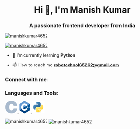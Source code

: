 <h1 align="center">Hi 👋, I'm Manish Kumar </h1>
<h3 align="center">A passionate frontend developer from India</h3>

<p align="left"> <img src="https://komarev.com/ghpvc/?username=manishkumar4652&label=Profile%20views&color=0e75b6&style=flat" alt="manishkumar4652" /> </p>

<p align="left"> <a href="https://github.com/ryo-ma/github-profile-trophy"><img src="https://github-profile-trophy.vercel.app/?username=manishkumar4652" alt="manishkumar4652" /></a> </p>

- 🌱 I’m currently learning **Python**

- 📫 How to reach me **robotechnol65262@gmail.com**

<h3 align="left">Connect with me:</h3>
<p align="left">
</p>

<h3 align="left">Languages and Tools:</h3>
<p align="left"> <a href="https://www.cprogramming.com/" target="_blank" rel="noreferrer"> <img src="https://raw.githubusercontent.com/devicons/devicon/master/icons/c/c-original.svg" alt="c" width="40" height="40"/> </a> <a href="https://www.w3schools.com/cpp/" target="_blank" rel="noreferrer"> <img src="https://raw.githubusercontent.com/devicons/devicon/master/icons/cplusplus/cplusplus-original.svg" alt="cplusplus" width="40" height="40"/> </a> <a href="https://www.python.org" target="_blank" rel="noreferrer"> <img src="https://raw.githubusercontent.com/devicons/devicon/master/icons/python/python-original.svg" alt="python" width="40" height="40"/> </a> </p>

<p><img align="left" src="https://github-readme-stats.vercel.app/api/top-langs?username=manishkumar4652&show_icons=true&locale=en&layout=compact" alt="manishkumar4652" /></p>

<p>&nbsp;<img align="center" src="https://github-readme-stats.vercel.app/api?username=manishkumar4652&show_icons=true&locale=en" alt="manishkumar4652" /></p>
